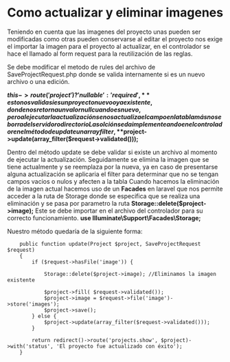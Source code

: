 # Como actualizar y eliminar imagenes

Teniendo en cuenta que las imagenes del proyecto unas pueden ser modificadas como otras pueden conservarse al editar el proyecto nos exige el importar la imagen para el proyecto al actualizar, en el controlador se hace el llamado al form request para la reutilización de las reglas.

Se debe modificar el metodo de rules  del archivo  de SaveProjectRequest.php donde se valida internamente si es un nuevo archivo o una edición.

**$this->route('project') ? 'nullable' :  'required',** esto nos valida si es un proyecto nuevo o ya existente, donde nos retorna un valor null cuando es nuevo, pero al 
ejecutar la actualización se nos actualiza el campo en la tabla más no se borra del servidor o directorio
La solción se da implementeando en el controlador en el método de update un array filter, 
**$project->update(array_filter($request->validated()));**

Dentro del método update se debe validar si existe un archivo al momento de ejecutar la actualización.
Seguidamente se elimina la imagen que se tiene actualmente y se reemplaza por la nueva, ya en caso de presentarse alguna actualización se aplicaria el filter para determinar que no se tengan campos vacios o nulos y afecten a la tabla 
Cuando hacemos la eliminación de la imagen actual hacemos uso de un **Facades** en laravel que nos permite acceder a la ruta de Storage donde se especifica que se realiza una eliminación y se pasa por parametro la ruta
**Storage::delete($project->image);**
Este se debe importar en el archivo del controlador para su correcto funcionamiento.
**use Illuminate\Support\Facades\Storage;**

Nuestro método quedaría de la siguiente forma: 
~~~
    public function update(Project $project, SaveProjectRequest $request)
    {
        if ($request->hasFile('image')) {

            Storage::delete($project->image); //Eliminamos la imagen existente

            $project->fill( $request->validated());
            $project->image = $request->file('image')->store('images');
            $project->save();
        } else {
            $project->update(array_filter($request->validated()));            
        }
        
        return redirect()->route('projects.show', $project)->with('status', 'El proyecto fue actualizado con éxito');
    }
~~~
